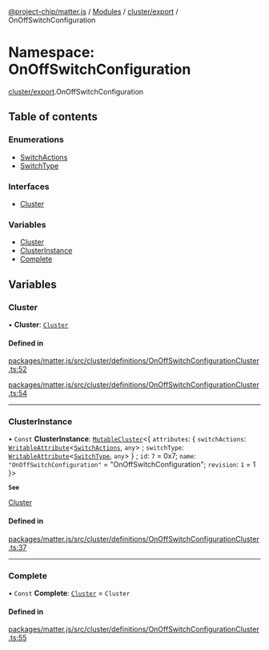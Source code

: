 [@project-chip/matter.js](../README.md) / [Modules](../modules.md) / [cluster/export](cluster_export.md) / OnOffSwitchConfiguration

# Namespace: OnOffSwitchConfiguration

[cluster/export](cluster_export.md).OnOffSwitchConfiguration

## Table of contents

### Enumerations

- [SwitchActions](../enums/cluster_export.OnOffSwitchConfiguration.SwitchActions.md)
- [SwitchType](../enums/cluster_export.OnOffSwitchConfiguration.SwitchType.md)

### Interfaces

- [Cluster](../interfaces/cluster_export.OnOffSwitchConfiguration.Cluster.md)

### Variables

- [Cluster](cluster_export.OnOffSwitchConfiguration.md#cluster)
- [ClusterInstance](cluster_export.OnOffSwitchConfiguration.md#clusterinstance)
- [Complete](cluster_export.OnOffSwitchConfiguration.md#complete)

## Variables

### Cluster

• **Cluster**: [`Cluster`](../interfaces/cluster_export.OnOffSwitchConfiguration.Cluster.md)

#### Defined in

[packages/matter.js/src/cluster/definitions/OnOffSwitchConfigurationCluster.ts:52](https://github.com/project-chip/matter.js/blob/3adaded6/packages/matter.js/src/cluster/definitions/OnOffSwitchConfigurationCluster.ts#L52)

[packages/matter.js/src/cluster/definitions/OnOffSwitchConfigurationCluster.ts:54](https://github.com/project-chip/matter.js/blob/3adaded6/packages/matter.js/src/cluster/definitions/OnOffSwitchConfigurationCluster.ts#L54)

___

### ClusterInstance

• `Const` **ClusterInstance**: [`MutableCluster`](../interfaces/cluster_export.MutableCluster-1.md)\<\{ `attributes`: \{ `switchActions`: [`WritableAttribute`](../interfaces/cluster_export.WritableAttribute.md)\<[`SwitchActions`](../enums/cluster_export.OnOffSwitchConfiguration.SwitchActions.md), `any`\> ; `switchType`: [`WritableAttribute`](../interfaces/cluster_export.WritableAttribute.md)\<[`SwitchType`](../enums/cluster_export.OnOffSwitchConfiguration.SwitchType.md), `any`\>  } ; `id`: ``7`` = 0x7; `name`: ``"OnOffSwitchConfiguration"`` = "OnOffSwitchConfiguration"; `revision`: ``1`` = 1 }\>

**`See`**

[Cluster](cluster_export.OnOffSwitchConfiguration.md#cluster)

#### Defined in

[packages/matter.js/src/cluster/definitions/OnOffSwitchConfigurationCluster.ts:37](https://github.com/project-chip/matter.js/blob/3adaded6/packages/matter.js/src/cluster/definitions/OnOffSwitchConfigurationCluster.ts#L37)

___

### Complete

• `Const` **Complete**: [`Cluster`](../interfaces/cluster_export.OnOffSwitchConfiguration.Cluster.md) = `Cluster`

#### Defined in

[packages/matter.js/src/cluster/definitions/OnOffSwitchConfigurationCluster.ts:55](https://github.com/project-chip/matter.js/blob/3adaded6/packages/matter.js/src/cluster/definitions/OnOffSwitchConfigurationCluster.ts#L55)
